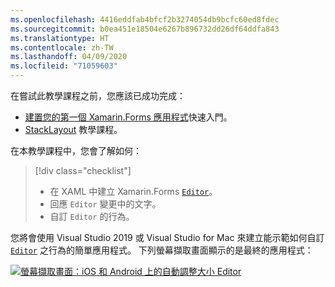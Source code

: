 ```yaml
---
ms.openlocfilehash: 4416eddfab4bfcf2b3274054db9bcfc60ed8fdec
ms.sourcegitcommit: b0ea451e18504e6267b896732dd26df64ddfa843
ms.translationtype: HT
ms.contentlocale: zh-TW
ms.lasthandoff: 04/09/2020
ms.locfileid: "71059603"
---
```

在嘗試此教學課程之前，您應該已成功完成：

- [建置您的第一個 Xamarin.Forms 應用程式](~/get-started/first-app/index.md)快速入門。
- [StackLayout](~/get-started/tutorials/stacklayout/index.yml) 教學課程。

在本教學課程中，您會了解如何：

> [!div class="checklist"]
>
> - 在 XAML 中建立 Xamarin.Forms [`Editor`](xref:Xamarin.Forms.Editor)。
> - 回應 `Editor` 變更中的文字。
> - 自訂 `Editor` 的行為。

您將會使用 Visual Studio 2019 或 Visual Studio for Mac 來建立能示範如何自訂 [`Editor`](xref:Xamarin.Forms.Editor) 之行為的簡單應用程式。 下列螢幕擷取畫面顯示的是最終的應用程式：

[![螢幕擷取畫面：iOS 和 Android 上的自動調整大小 Editor](../images/customize-behavior.png "自動調整大小 Editor")](../images/customize-behavior-large.png#lightbox "自動調整大小 Editor")

